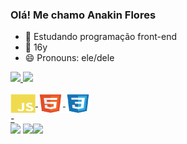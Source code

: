### Olá! Me chamo Anakin Flores
- 🔭 Estudando programação front-end
- 🌱 16y
- 😄 Pronouns: ele/dele
<div>
  <a href="https://github.com/EuKyno">
  <img height="180em" src="https://github-readme-stats.vercel.app/api?username=EuKyno&show_icons=true&theme=blue-green&include_all_commits=true&count_private=true"/>
  <img height="180em" src="https://github-readme-stats.vercel.app/api/top-langs/?username=EuKyno&layout=compact&langs_count=7&theme=blue-green"/>
</div>

<div style="display: inline_block"><br>
  <img align="center" alt="Rafa-Js" height="30" width="40" src="https://raw.githubusercontent.com/devicons/devicon/master/icons/javascript/javascript-plain.svg">
  <img align="center" alt="Rafa-HTML" height="30" width="40" src="https://raw.githubusercontent.com/devicons/devicon/master/icons/html5/html5-original.svg">
  <img align="center" alt="Rafa-CSS" height="30" width="40" src="https://raw.githubusercontent.com/devicons/devicon/master/icons/css3/css3-original.svg">

</div>
-
<div>
 <a href="https://www.instagram.com/_eukyno/" target="_blank"><img src="https://img.shields.io/badge/-Instagram-%23E4405F?style=for-the-badge&logo=instagram&logoColor=white" target="_blank"></a>
  <a href = "mailto:contatoanakin.flores@gmail.com"><img src="https://img.shields.io/badge/-Gmail-%23333?style=for-the-badge&logo=gmail&logoColor=white" 
    <a href="https://www.linkedin.com/in/anakin-flores-229011240/" target="_blank"><img src="https://img.shields.io/badge/-LinkedIn-%230077B5?style=for-the-badge&logo=linkedin&logoColor=white" target="_blank"></a> 
    
</div>